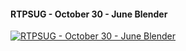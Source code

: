 ﻿#### RTPSUG - October 30 - June Blender

[![RTPSUG - October 30 - June Blender](https://i3.ytimg.com/vi/vhM9dI9c8gQ/hqdefault.jpg "RTPSUG - October 30 - June Blender")](https://www.youtube.com/watch?v=vhM9dI9c8gQ)



